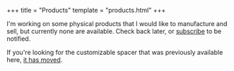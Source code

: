+++
title    = "Products"
template = "products.html"
+++

I'm working on some physical products that I would like to manufacture and sell, but currently none are available. Check back later, or [subscribe](/subscribe) to be notified.

If you're looking for the customizable spacer that was previously available here, [it has moved](/notes/spacer).
